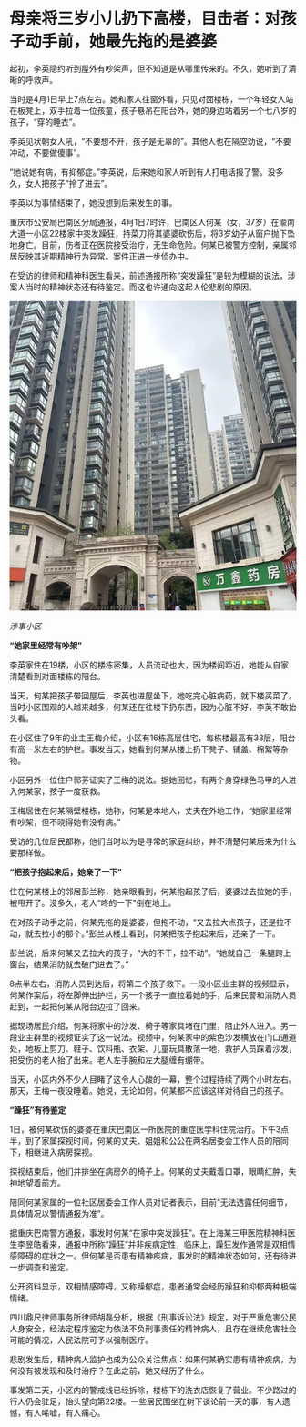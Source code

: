 # 母亲将三岁小儿扔下高楼，目击者：对孩子动手前，她最先拖的是婆婆

起初，李英隐约听到屋外有吵架声，但不知道是从哪里传来的。不久，她听到了清晰的呼救声。

当时是4月1日早上7点左右。她和家人往窗外看，只见对面楼栋，一个年轻女人站在板凳上，双手拉着一位孩童，孩子悬吊在阳台外，她的身边站着另一个七八岁的孩子，“穿的睡衣”。

李英见状朝女人吼，“不要想不开，孩子是无辜的”。其他人也在隔空劝说，“不要冲动，不要做傻事”。

“她说她有病，有抑郁症。”李英说，后来她和家人听到有人打电话报了警。没多久，女人把孩子“拎了进去”。

李英以为事情结束了，她没想到后来发生的事。

重庆市公安局巴南区分局通报，4月1日7时许，巴南区人何某（女，37岁）在渝南大道一小区22楼家中突发躁狂，持菜刀将其婆婆砍伤后，将3岁幼子从窗户抛下坠地身亡。目前，伤者正在医院接受治疗，无生命危险。何某已被警方控制，亲属邻居反映其近期精神行为异常。案件正进一步侦办中。

在受访的律师和精神科医生看来，前述通报所称“突发躁狂”是较为模糊的说法，涉案人当时的精神状态还有待鉴定。而这也许通向这起人伦悲剧的原因。

![7a36353298e0541976c3b0f297464b69.jpg](https://raw.githubusercontent.com/qqhsx/qqnews_image/main/2024/04/04/母亲将三岁小儿扔下高楼，目击者：对孩子动手前，她最先拖的是婆婆/7a36353298e0541976c3b0f297464b69.jpg)

_涉事小区_

**“她家里经常有吵架”**

李英家住在19楼，小区的楼栋密集，人员流动也大，因为楼间距近，她能从自家清楚看到对面楼栋的阳台。

当天，何某把孩子带回屋后，李英也进屋坐下，她吃完心脏病药，就下楼买菜了。当时小区围观的人越来越多，何某还在往楼下扔东西，因为心脏不好，李英不敢抬头看。

在小区住了9年的业主王梅介绍，小区有16栋高层住宅，每栋楼最高有33层，阳台有高一米左右的护栏。事发当天，她看到何某从楼上扔下凳子、铺盖、棉絮等杂物。

小区另外一位住户郭芬证实了王梅的说法。据她回忆，有两个身穿绿色马甲的人进入何某家，孩子一度获救。

王梅居住在何某隔壁楼栋，她称，何某是本地人，丈夫在外地工作，“她家里经常有吵架，但不晓得她有没有病。”

受访的几位居民都称，他们当时以为是寻常的家庭纠纷，并不清楚何某后来为什么要那样做。

**“把孩子抱起来后，她亲了一下”**

住在何某楼上的邻居彭兰称，她亲眼看到，何某抱起孩子后，婆婆过去拉她的手，被甩开了。没多久，老人“咚的一下”倒在地上。

在对孩子动手之前，何某先拖的是婆婆，但拖不动，“又去拉大点孩子，还是拉不动，就去拉小的那个。”彭兰从楼上看到，何某把孩子抱起来后，还亲了一下。

彭兰说，后来何某又去拉大的孩子，“大的不干，拉不动”。“她就自己一条腿跨上窗台，结果消防就去破门进去了。”

8点半左右，消防人员到达后，将第二个孩子救下。一段小区业主群的视频显示，何某作案后，将左脚伸出护栏，另一个孩子一直拉着她的手，后来民警和消防人员赶到，一起把何某从阳台边拉了回来。

据现场居民介绍，何某将家中的沙发、椅子等家具堵在门里，阻止外人进入。另一段业主群里的视频证实了这一说法。视频中，何某家中的紫色沙发横放在门口通道处，地板上剪刀、鞋子、饮料瓶、衣架、儿童玩具散落一地，救护人员踩着沙发，把受伤的老人抬了出来。老人左手腕和左大腿缠有绷带。

当天，小区内外不少人目睹了这令人心酸的一幕，整个过程持续了两个小时左右。那天，王梅一夜没睡着。她说，无论如何，何某都不应该这样对待自己的孩子。

**“躁狂”有待鉴定**

1日，被何某砍伤的婆婆在重庆巴南区一所医院的重症医学科住院治疗。下午3点半，到了家属探视时间，何某的丈夫、姐姐和公公在两名居委会工作人员的陪同下，相继进入病房探视。

探视结束后，他们并排坐在病房外的椅子上。何某的丈夫戴着口罩，眼睛红肿，失神地望着前方。

陪同何某家属的一位社区居委会工作人员对记者表示，目前“无法透露任何细节，具体情况以警情通报为准”。

据重庆巴南警方通报，事发时何某“在家中突发躁狂”。在上海某三甲医院精神科医生李昱皓看来，通报中所称“躁狂”并非疾病定性，临床上，躁狂发作通常是双相情感障碍的症状之一。但何某是否患有精神疾病，事发时的精神状态如何，还有待进一步调查和鉴定。

公开资料显示，双相情感障碍，又称躁郁症，患者通常会经历躁狂和抑郁两种极端情绪。

四川鼎尺律师事务所律师胡磊分析，根据《刑事诉讼法》规定，对于严重危害公民人身安全，经法定程序鉴定为依法不负刑事责任的精神病人，且存在继续危害社会可能的情况，人民法院可予以强制医疗。

悲剧发生后，精神病人监护也成为公众关注焦点：如果何某确实患有精神疾病，为何没有被发现和及时治疗？在此之前，她又经历了什么。

事发第二天，小区内的警戒线已经拆除，楼栋下的洗衣店恢复了营业。不少路过的行人仍会驻足，抬头望向第22楼。一些居民围坐在树下谈论前一天的事，有人遗憾，有人唏嘘，有人痛心。

